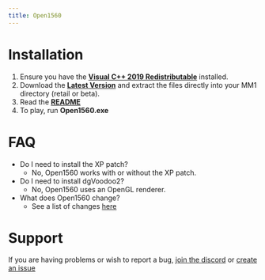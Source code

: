 ```yaml
---
title: Open1560
---
```


# Installation

1. Ensure you have the [**Visual C++ 2019 Redistributable**](https://aka.ms/vs/16/release/vc_redist.x86.exe) installed.
2. Download the [**Latest Version**](https://ci.appveyor.com/api/projects/0x1F9F1/Open1560/artifacts/build/Open1560.zip?branch=master) and extract the files directly into your MM1 directory (retail or beta).
3. Read the [**README**](./setup.md)
4. To play, run **Open1560.exe**

# FAQ

* Do I need to install the XP patch?
    * No, Open1560 works with or without the XP patch.
* Do I need to install dgVoodoo2?
    * No, Open1560 uses an OpenGL renderer.
* What does Open1560 change?
    * See a list of changes [here](./changes.md)

# Support

If you are having problems or wish to report a bug, [join the discord](https://discord.gg/HHZz27sFEH) or [create an issue](https://github.com/0x1F9F1/Open1560/issues/new)
